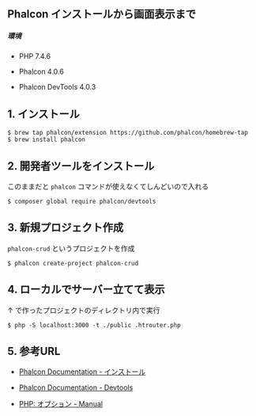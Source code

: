 ## Phalcon インストールから画面表示まで


##### 環境

- PHP 7.4.6

- Phalcon 4.0.6

- Phalcon DevTools 4.0.3

## 1. インストール

```
$ brew tap phalcon/extension https://github.com/phalcon/homebrew-tap
$ brew install phalcon
```

## 2. 開発者ツールをインストール

このままだと `phalcon` コマンドが使えなくてしんどいので入れる

```
$ composer global require phalcon/devtools
```

## 3. 新規プロジェクト作成

`phalcon-crud` というプロジェクトを作成

```
$ phalcon create-project phalcon-crud
```

## 4. ローカルでサーバー立てて表示

↑ で作ったプロジェクトのディレクトリ内で実行

```
$ php -S localhost:3000 -t ./public .htrouter.php
```

## 5. 参考URL

- [Phalcon Documentation - インストール](https://docs.phalcon.io/4.0/ja-jp/installation)

- [Phalcon Documentation - Devtools](https://docs.phalcon.io/4.0/ja-jp/devtools)

- [PHP: オプション - Manual](https://www.php.net/manual/ja/features.commandline.options.php)
